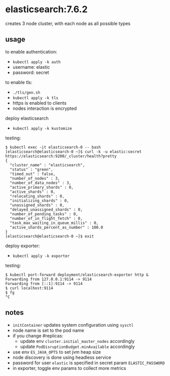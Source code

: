 # elasticsearch:7.6.2

creates 3 node cluster, with each node as all possible types

## usage

to enable authentication:
- `kubectl apply -k auth`
- username: elastic
- password: secret

to enable tls:
- `./tls/gen.sh`
- `kubectl apply -k tls`
- https is enabled to clients
- nodes interaction is encrypted

deploy elasticsearch
- `kubectl apply -k kustomize`

testing:
```
$ kubectl exec -it elasticsearch-0 -- bash
[elasticsearch@elasticsearch-0 ~]$ curl -k -u elastic:secret https://elasticsearch:9200/_cluster/health?pretty
{
  "cluster_name" : "elasticsearch",
  "status" : "green",
  "timed_out" : false,
  "number_of_nodes" : 3,
  "number_of_data_nodes" : 3,
  "active_primary_shards" : 0,
  "active_shards" : 0,
  "relocating_shards" : 0,
  "initializing_shards" : 0,
  "unassigned_shards" : 0,
  "delayed_unassigned_shards" : 0,
  "number_of_pending_tasks" : 0,
  "number_of_in_flight_fetch" : 0,
  "task_max_waiting_in_queue_millis" : 0,
  "active_shards_percent_as_number" : 100.0
}
[elasticsearch@elasticsearch-0 ~]$ exit
```

deploy exporter:
- `kubectl apply -k exporter`

testing:
```
$ kubectl port-forward deployment/elasticsearch-exporter http &
Forwarding from 127.0.0.1:9114 -> 9114
Forwarding from [::1]:9114 -> 9114
$ curl localhost:9114
$ fg
^C
```

## notes

- `initContainer` updates system configuration using `sysctl`
- node name is set to the pod name
- if you change #replicas:
  - update env `cluster.initial_master_nodes` accordingly
  - update `PodDisruptionBudget.minAvailable` accordingly
- use env `ES_JAVA_OPTS` to set jvm heap size
- node discovery is done using headless service
- password for user `elastic` is specified in secret param `ELASTIC_PASSWORD`
- in exporter, toggle env params to collect more metrics
